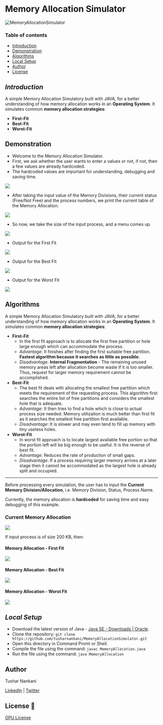 # Memory Allocation Simulator

![MemoryAllocationSimulator](https://socialify.git.ci/tusharnankani/MemoryAllocationSimulator/image?description=1&font=Raleway&forks=1&issues=1&language=1&owner=1&pattern=Circuit%20Board&pulls=1&stargazers=1&theme=Dark)

### Table of contents

- [Introduction](#introduction)
- [Demonstration](#demonstration)
- [Algorithms](#algorithms)
- [Local Setup](#local-setup)
- [Author](#author)
- [License](#license-)

## *Introduction*

A simple Memory Allocation Simulatory built with JAVA, for a better understanding of how memory allocation works in an **Operating System**. It simulates common **memory allocation strategies**:

- **First-Fit**
- **Best-Fit**
- **Worst-Fit**

## Demonstration

- Welcome to the Memory Allocation Simulator.
- First, we ask whether the user wants to enter a values or not, if not, then a few values are already hardcoded.
- The hardcoded values are important for understanding, debugging and saving time.

![](image/README/1615909517978.png)

- After taking the input value of the Memory Divisions, their current status (Free/Not Free) and the process numbers, we print the current table of the Memory Allocation.

![](image/README/1615565277496.png)

- So now, we take the size of the input process, and a menu comes up.

![](image/README/1615576690655.png)

- Output for the First Fit

![](image/README/1615576752475.png)

- Output for the Best Fit

![](image/README/1615576776052.png)

- Output for the Worst Fit

![](image/README/1615576798291.png)

## Algorithms

A simple Memory Allocation Simulatory built with JAVA, for a better understanding of how memory allocation works in an **Operating System**. It simulates common **memory allocation strategies**:

- **First-Fit**
  - In the first fit approach is to allocate the first free partition or hole large enough which can accommodate the process.
  - *Advantage*: It finishes after finding the first suitable free partition. **Fastest algorithm because it searches as little as possible.**
  - *Disadvantage*: **Internal Fragmentation** - The remaining unused memory areas left after allocation become waste if it is too smaller. Thus, request for larger memory requirement cannot be accomplished.
- **Best-Fit**
  - The best fit deals with allocating the smallest free partition which meets the requirement of the requesting process. This algorithm first searches the entire list of free partitions and considers the smallest hole that is adequate.
  - *Advantage*: It then tries to find a hole which is close to actual process size needed. Memory utilization is much better than first fit as it searches the smallest free partition first available.
  - *Disadvantage*: It is slower and may even tend to fill up memory with tiny useless holes.
- **Worst-Fit**
  - In worst fit approach is to locate largest available free portion so that the portion left will be big enough to be useful. It is the reverse of best fit.
  - *Advantage*: Reduces the rate of production of small gaps.
  - *Disadvantage*: If a process requiring larger memory arrives at a later stage then it cannot be accommodated as the largest hole is already split and occupied.

---

Before processing every simulation, the user has to input the **Current Memory Division/Allocation**, i.e. Memory Division, Status, Process Name.

Currently, the memory allocation is **hardcoded** for saving time and easy debugging of this example.

### Current Memory Allocation

![](image/README/1614853595820.png)

If input process is of size 200 KB, then:

#### Memory Allocation - First Fit

![](image/README/1614854405430.png)

#### Memory Allocation - Best Fit

![](image/README/1614854456549.png)

#### Memory Allocation - Worst Fit

![](image/README/1614854479103.png)

## *Local Setup*

* Download the latest version of Java - [Java SE - Downloads | Oracle](https://www.oracle.com/java/technologies/javase-downloads.html).
* Clone the repository: `git clone https://github.com/tusharnankani/MemoryAllocationSimulator.git`
* Open this directory in Command Promt or Shell.
* Compile the file using the command: `javac MemoryAllocation.java`
* Run the file using the command: `java MemoryAllocation`

## Author

Tushar Nankani

[LinkedIn](https://www.linkedin.com/in/tusharnankani/) | [Twitter](https://twitter.com/tusharnankanii)

## License 📜

[GPU License](https://github.com/tusharnankani/MemoryAllocationSimulator/blob/master/LICENSE)
